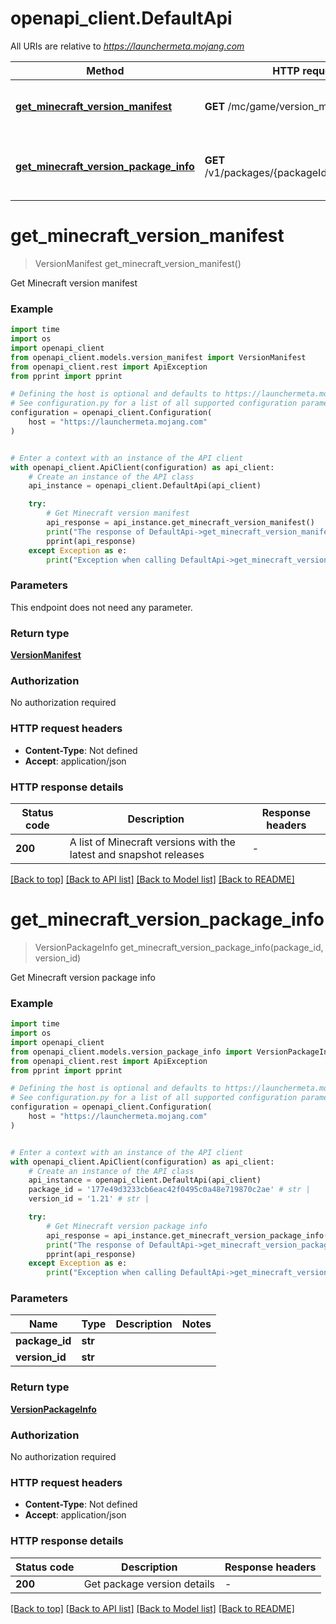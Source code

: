 # openapi_client.DefaultApi

All URIs are relative to *https://launchermeta.mojang.com*

Method | HTTP request | Description
------------- | ------------- | -------------
[**get_minecraft_version_manifest**](DefaultApi.md#get_minecraft_version_manifest) | **GET** /mc/game/version_manifest.json | Get Minecraft version manifest
[**get_minecraft_version_package_info**](DefaultApi.md#get_minecraft_version_package_info) | **GET** /v1/packages/{packageId}/{versionId}.json | Get Minecraft version package info


# **get_minecraft_version_manifest**
> VersionManifest get_minecraft_version_manifest()

Get Minecraft version manifest



### Example

```python
import time
import os
import openapi_client
from openapi_client.models.version_manifest import VersionManifest
from openapi_client.rest import ApiException
from pprint import pprint

# Defining the host is optional and defaults to https://launchermeta.mojang.com
# See configuration.py for a list of all supported configuration parameters.
configuration = openapi_client.Configuration(
    host = "https://launchermeta.mojang.com"
)


# Enter a context with an instance of the API client
with openapi_client.ApiClient(configuration) as api_client:
    # Create an instance of the API class
    api_instance = openapi_client.DefaultApi(api_client)

    try:
        # Get Minecraft version manifest
        api_response = api_instance.get_minecraft_version_manifest()
        print("The response of DefaultApi->get_minecraft_version_manifest:\n")
        pprint(api_response)
    except Exception as e:
        print("Exception when calling DefaultApi->get_minecraft_version_manifest: %s\n" % e)
```



### Parameters
This endpoint does not need any parameter.

### Return type

[**VersionManifest**](VersionManifest.md)

### Authorization

No authorization required

### HTTP request headers

 - **Content-Type**: Not defined
 - **Accept**: application/json

### HTTP response details
| Status code | Description | Response headers |
|-------------|-------------|------------------|
**200** | A list of Minecraft versions with the latest and snapshot releases |  -  |

[[Back to top]](#) [[Back to API list]](../README.md#documentation-for-api-endpoints) [[Back to Model list]](../README.md#documentation-for-models) [[Back to README]](../README.md)

# **get_minecraft_version_package_info**
> VersionPackageInfo get_minecraft_version_package_info(package_id, version_id)

Get Minecraft version package info



### Example

```python
import time
import os
import openapi_client
from openapi_client.models.version_package_info import VersionPackageInfo
from openapi_client.rest import ApiException
from pprint import pprint

# Defining the host is optional and defaults to https://launchermeta.mojang.com
# See configuration.py for a list of all supported configuration parameters.
configuration = openapi_client.Configuration(
    host = "https://launchermeta.mojang.com"
)


# Enter a context with an instance of the API client
with openapi_client.ApiClient(configuration) as api_client:
    # Create an instance of the API class
    api_instance = openapi_client.DefaultApi(api_client)
    package_id = '177e49d3233cb6eac42f0495c0a48e719870c2ae' # str | 
    version_id = '1.21' # str | 

    try:
        # Get Minecraft version package info
        api_response = api_instance.get_minecraft_version_package_info(package_id, version_id)
        print("The response of DefaultApi->get_minecraft_version_package_info:\n")
        pprint(api_response)
    except Exception as e:
        print("Exception when calling DefaultApi->get_minecraft_version_package_info: %s\n" % e)
```



### Parameters

Name | Type | Description  | Notes
------------- | ------------- | ------------- | -------------
 **package_id** | **str**|  | 
 **version_id** | **str**|  | 

### Return type

[**VersionPackageInfo**](VersionPackageInfo.md)

### Authorization

No authorization required

### HTTP request headers

 - **Content-Type**: Not defined
 - **Accept**: application/json

### HTTP response details
| Status code | Description | Response headers |
|-------------|-------------|------------------|
**200** | Get package version details |  -  |

[[Back to top]](#) [[Back to API list]](../README.md#documentation-for-api-endpoints) [[Back to Model list]](../README.md#documentation-for-models) [[Back to README]](../README.md)

